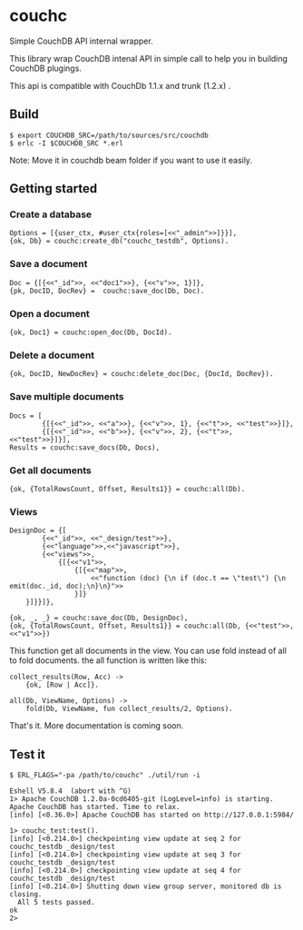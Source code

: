 # couchc

Simple CouchDB API internal wrapper. 

This library wrap CouchDB intenal API in simple call to help you in
building CouchDB plugings.

This api is compatible with CouchDb 1.1.x and trunk (1.2.x) .

## Build

    $ export COUCHDB_SRC=/path/to/sources/src/couchdb
    $ erlc -I $COUCHDB_SRC *.erl

Note: Move it in couchdb beam folder if you want to use it easily.

## Getting started

### Create a database

    Options = [{user_ctx, #user_ctx{roles=[<<"_admin">>]}}],
    {ok, Db} = couchc:create_db("couchc_testdb", Options).


### Save a document

    Doc = {[{<<"_id">>, <<"doc1">>}, {<<"v">>, 1}]},
    {pk, DocID, DocRev} =  couchc:save_doc(Db, Doc).

### Open a document

    {ok, Doc1} = couchc:open_doc(Db, DocId).

### Delete a document

    {ok, DocID, NewDocRev} = couchc:delete_doc(Doc, {DocId, DocRev}).

### Save multiple documents

    Docs = [
            {[{<<"_id">>, <<"a">>}, {<<"v">>, 1}, {<<"t">>, <<"test">>}]},
            {[{<<"_id">>, <<"b">>}, {<<"v">>, 2}, {<<"t">>, <<"test">>}]}],
    Results = couchc:save_docs(Db, Docs),

### Get all documents

    {ok, {TotalRowsCount, Offset, Results1}} = couchc:all(Db).

### Views

    DesignDoc = {[
            {<<"_id">>, <<"_design/test">>},
            {<<"language">>,<<"javascript">>},
            {<<"views">>,
                {[{<<"v1">>,
                    {[{<<"map">>,
                        <<"function (doc) {\n if (doc.t == \"test\") {\n emit(doc._id, doc);\n}\n}">>
                    }]}
        }]}}]},
    
    {ok, _, _} = couchc:save_doc(Db, DesignDoc),
    {ok, {TotalRowsCount, Offset, Results1}} = couchc:all(Db, {<<"test">>, <<"v1">>})

This function get all documents in the view. You can use fold instead of
all to fold documents. the all function is written like this:


    collect_results(Row, Acc) ->
        {ok, [Row | Acc]}.

    all(Db, ViewName, Options) ->
        fold(Db, ViewName, fun collect_results/2, Options).

That's it. More documentation is coming soon.

## Test it

    $ ERL_FLAGS="-pa /path/to/couchc" ./util/run -i
    
    Eshell V5.8.4  (abort with ^G)
    1> Apache CouchDB 1.2.0a-0cd6405-git (LogLevel=info) is starting.
    Apache CouchDB has started. Time to relax.
    [info] [<0.36.0>] Apache CouchDB has started on http://127.0.0.1:5984/

    1> couchc_test:test().
    [info] [<0.214.0>] checkpointing view update at seq 2 for couchc_testdb _design/test
    [info] [<0.214.0>] checkpointing view update at seq 3 for couchc_testdb _design/test
    [info] [<0.214.0>] checkpointing view update at seq 4 for couchc_testdb _design/test
    [info] [<0.214.0>] Shutting down view group server, monitored db is closing.
      All 5 tests passed.
    ok
    2> 
    


